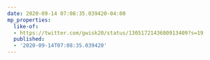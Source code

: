```yaml
---
date: 2020-09-14 07:08:35.039420-04:00
mp_properties:
  like-of:
  - https://twitter.com/gwisk20/status/1305172143680913409?s=19
  published:
  - '2020-09-14T07:08:35.039420'
---
```


